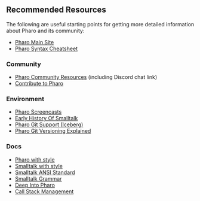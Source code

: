 
## Recommended Resources

The following are useful starting points for getting more detailed information about Pharo and its community:

* [Pharo Main Site](http://pharo.org/documentation)
* [Pharo Syntax Cheatsheet](http://files.pharo.org/media/pharoCheatSheet.pdf)

### Community
* [Pharo Community Resources](http://pharo.org/community) (including Discord chat link)
* [Contribute to Pharo](http://pharo.org/contribute)

### Environment
* [Pharo Screencasts](https://www.youtube.com/channel/UCp3mNigANqkesFzdm058bvw)
* [Early History Of Smalltalk](http://worrydream.com/EarlyHistoryOfSmalltalk/)
* [Pharo Git Support (Iceberg)](https://github.com/pharo-vcs/iceberg)
* [Pharo Git Versioning Explained](http://blog.yuriy.tymch.uk/2015/07/pharo-and-github-versioning-revision-2.html)

### Docs
* [Pharo with style](https://github.com/SquareBracketAssociates/Booklet-PharoWithStyle)
* [Smalltalk with style](http://sdmeta.gforge.inria.fr/FreeBooks/WithStyle/SmalltalkWithStyle.pdf)
* [Smalltalk ANSI Standard](http://wiki.squeak.org/squeak/uploads/172/standard_v1_9-indexed.pdf)
* [Smalltalk Grammar](https://gist.github.com/sin3141592/602700)
* [Deep Into Pharo](http://books.pharo.org/deep-into-pharo/)
* [Call Stack Management](https://files.pharo.org/books-pdfs/booklet-CallStack/2018-01-23-CallStack.pdf)
